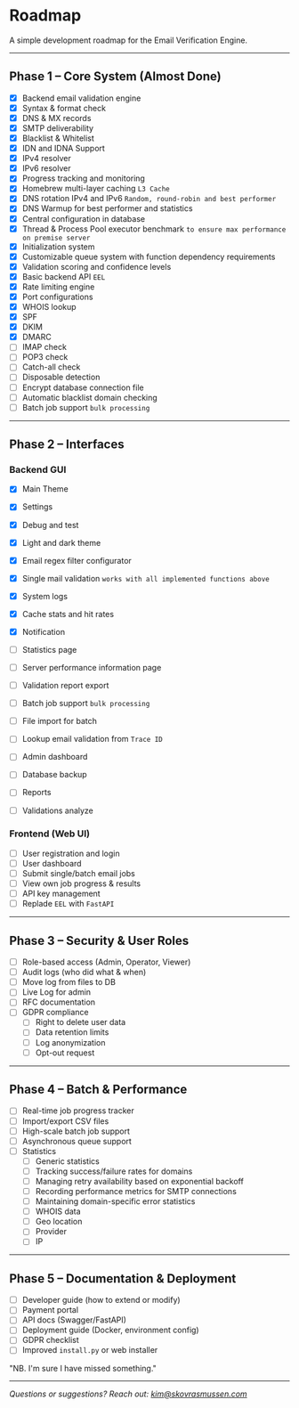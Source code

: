 # Roadmap

A simple development roadmap for the Email Verification Engine.

---

## Phase 1 – Core System (Almost Done)

- [x] Backend email validation engine  
- [x] Syntax & format check
- [x] DNS & MX records
- [x] SMTP deliverability
- [x] Blacklist & Whitelist
- [x] IDN and IDNA Support
- [x] IPv4 resolver
- [x] IPv6 resolver
- [x] Progress tracking and monitoring
- [x] Homebrew multi-layer caching `L3 Cache`
- [x] DNS rotation IPv4 and IPv6 `Random, round-robin and best performer`
- [x] DNS Warmup for best performer and statistics
- [x] Central configuration in database
- [x] Thread & Process Pool executor benchmark `to ensure max performance on premise server`
- [x] Initialization system
- [x] Customizable queue system with function dependency requirements
- [x] Validation scoring and confidence levels
- [x] Basic backend API `EEL`
- [x] Rate limiting engine
- [x] Port configurations
- [x] WHOIS lookup
- [X] SPF
- [X] DKIM
- [X] DMARC
- [ ] IMAP check
- [ ] POP3 check
- [ ] Catch-all check
- [ ] Disposable detection
- [ ] Encrypt database connection file
- [ ] Automatic blacklist domain checking
- [ ] Batch job support `bulk processing`

---

## Phase 2 – Interfaces

### Backend GUI
- [x] Main Theme
- [x] Settings
- [x] Debug and test
- [x] Light and dark theme
- [x] Email regex filter configurator
- [x] Single mail validation `works with all implemented functions above`
- [x] System logs
- [x] Cache stats and hit rates
- [x] Notification
- [ ] Statistics page
- [ ] Server performance information page
- [ ] Validation report export
- [ ] Batch job support `bulk processing`
- [ ] File import for batch
- [ ] Lookup email validation from `Trace ID`
- [ ] Admin dashboard
- [ ] Database backup
- [ ] Reports
- [ ] Validations analyze


### Frontend (Web UI)
- [ ] User registration and login
- [ ] User dashboard  
- [ ] Submit single/batch email jobs  
- [ ] View own job progress & results  
- [ ] API key management 
- [ ] Replade `EEL` with `FastAPI`

---

## Phase 3 – Security & User Roles

- [ ] Role-based access (Admin, Operator, Viewer)  
- [ ] Audit logs (who did what & when)
- [ ] Move log from files to DB
- [ ] Live Log for admin
- [ ] RFC documentation
- [ ] GDPR compliance  
  - [ ] Right to delete user data  
  - [ ] Data retention limits  
  - [ ] Log anonymization
  - [ ] Opt-out request

---

## Phase 4 – Batch & Performance

- [ ] Real-time job progress tracker  
- [ ] Import/export CSV files  
- [ ] High-scale batch job support  
- [ ] Asynchronous queue support
- [ ] Statistics
  - [ ] Generic statistics
  - [ ] Tracking success/failure rates for domains
  - [ ] Managing retry availability based on exponential backoff
  - [ ] Recording performance metrics for SMTP connections
  - [ ] Maintaining domain-specific error statistics
  - [ ] WHOIS data
  - [ ] Geo location
  - [ ] Provider
  - [ ] IP

---

## Phase 5 – Documentation & Deployment

- [ ] Developer guide (how to extend or modify)
- [ ] Payment portal  
- [ ] API docs (Swagger/FastAPI)  
- [ ] Deployment guide (Docker, environment config)  
- [ ] GDPR checklist  
- [ ] Improved `install.py` or web installer  

"NB. I'm sure I have missed something."

---

_Questions or suggestions? Reach out: [kim@skovrasmussen.com](mailto:kim@skovrasmussen.com)_